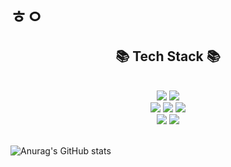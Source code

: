 # ㅎㅇ

<div align=center><h2>📚 Tech Stack 📚</h2></div>
<br>
<div align=center> 
  <img src="https://img.shields.io/badge/JavaScript-F7DF1E?style=for-the-badge&logo=javascript&logoColor=white"/>
  <img src="https://img.shields.io/badge/TypeScript-3178C6?style=for-the-badge&logo=TypeScript&logoColor=white"/>
  <br>
  <img src="https://img.shields.io/badge/Node.js-339933?style=for-the-badge&logo=node.js&logoColor=white"/></a> 
  <img src="https://img.shields.io/badge/express-000000?style=for-the-badge&logo=express&logoColor=white"></a>
  <img src="https://img.shields.io/badge/mysql-4479A1?style=for-the-badge&logo=mysql&logoColor=white">
  <br>
  <img src="https://img.shields.io/badge/html5-E34F26?style=for-the-badge&logo=html5&logoColor=white">
  <img src="https://img.shields.io/badge/css-1572B6?style=for-the-badge&logo=css3&logoColor=white">
</div>
<br>

![Anurag's GitHub stats](https://github-readme-stats.vercel.app/api?username=sihun0105&show_icons=true&theme=radical)



<!--
**sihun0105/sihun0105** is a ✨ _special_ ✨ repository because its `README.md` (this file) appears on your GitHub profile.

Here are some ideas to get you started:

- 🔭 I’m currently working on ...
- 🌱 I’m currently learning ...
- 👯 I’m looking to collaborate on ...
- 🤔 I’m looking for help with ...
- 💬 Ask me about ...
- 📫 How to reach me: ...
- 😄 Pronouns: ...
- ⚡ Fun fact: ...
-->
